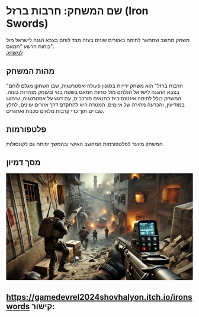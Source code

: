 # שם המשחק: חרבות ברזל (Iron Swords)

משחק מחשב שמתאר לחימה באזורים שונים בעזה מצד לוחם בצבא הגנה לישראל מול כוחות הרשע "חמאס".  
[למשחק](https://gamedevrel2024shovhalyon.itch.io/ironswords)  

## מהות המשחק

"חרבות ברזל" הוא משחק ירייות בסגנון פעולה-אסטרטגיה, שבו השחקן מגלם לוחם בצבא ההגנה לישראל הנלחם מול כוחות חמאס בשטח בנוי ובעומק מנהרות בעזה. המשחק כולל לחימה אינטנסיבית בתנאים מורכבים, עם דגש על אסטרטגיה, שימוש במודיעין, והכרעה מהירה של איומים. המטרה היא להתקדם דרך אזורים עוינים, לחלץ שבויים תוך כדי קרבות מלאים סכנות ואתגרים.

## פלטפורמות

המשחק מיועד לפלטפורמות המחשב האישי ובהמשך יפותח גם לקונסולות.

## מסך דמיון

![iron swords pic](Images/ironswardpic.png)

https://gamedevrel2024shovhalyon.itch.io/ironswords קישור:
---
